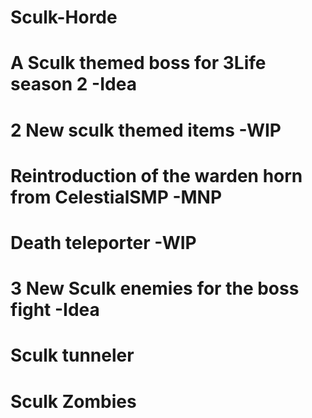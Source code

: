# Sculk-Horde
# A Sculk themed boss for 3Life season 2 -Idea
# 2 New sculk themed items -WIP
#  Reintroduction of the warden horn from CelestialSMP -MNP
#  Death teleporter -WIP
# 3 New Sculk enemies for the boss fight -Idea
#  Sculk tunneler
#  Sculk Zombies
